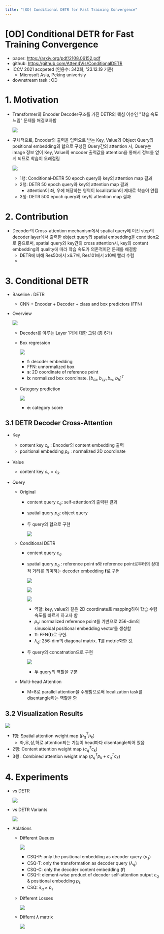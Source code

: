 ```yaml
---
title: "[OD] Conditional DETR for Fast Training Convergence"
---
```

# [OD] Conditional DETR for Fast Training Convergence

- paper: https://arxiv.org/pdf/2108.06152.pdf
- github: https://github.com/Atten4Vis/ConditionalDETR
- ICCV 2021 accpeted (인용수: 342회, '23.12.19 기준)
  - Microsoft Asia, Peking univerisiy
- downstream task : OD

# 1. Motivation

- Transformer의 Encoder Decoder구조를 가진 DETR의 핵심 이슈인 "학습 속도 느림" 문제를 해결코자함

  ![](../images/2023-12-19/%EC%8A%A4%ED%81%AC%EB%A6%B0%EC%83%B7%202023-12-19%2021-34-47.png)

- 구체적으로, Encoder의 출력을 입력으로 받는 Key, Value와 Object Query와 positional embedding의 합으로 구성된 Query간의 attention 시, Query는 image 정보 없이 Key, Value의 encoder 출력값을 attention을 통해서 정보를 얻게 되므로 학습이 오래걸림

  ![](../images/2023-12-19/%EC%8A%A4%ED%81%AC%EB%A6%B0%EC%83%B7%202023-12-19%2022-45-34.png)

  - 1행: Conditional-DETR 50 epoch query와 key의 attention map 결과
  - 2행: DETR 50 epoch query와 key의 attention map 결과
    - attention이 좌, 우에 해당하는 영역이 localization이 제대로 학습이 안됨
  - 3행: DETR 500 epoch query와 key의 attention map 결과

# 2. Contribution

- Decoder의 Cross-attention mechanism에서 spatial query에 이전 step의 decoder layer에서 출력한 object query와 spatial embedding을 condition으로 줌으로써, spatial query와 key간의 cross attention시, key의 content embedding의 quality에 따라 학습 속도가 의존적이던 문제를 해결함
  - DETR에 비해 Res50에서 x6.7배, Res101에서 x10배 빨리 수렴
  - 

# 3. Conditional DETR

- Baseline : DETR

  - CNN + Encoder + Decoder + class and box predictors (FFN)

- Overview

  ![](../images/2023-12-19/%EC%8A%A4%ED%81%AC%EB%A6%B0%EC%83%B7%202023-12-19%2022-48-41.png)

  - Decoder를 이루는 Layer 1개에 대한 그림 (총 6개)

  - Box regression

    ![](../images/2023-12-19/%EC%8A%A4%ED%81%AC%EB%A6%B0%EC%83%B7%202023-12-19%2022-52-35.png)

    - **f**: decoder embedding
    - FFN: unnormalized box 
    - **s**: 2D coordinate of reference point
    - **b**: normalized box coordinate. $[b_{cx}, b_{cy}, b_w, b_h]^T$

  - Category prediction

    ![](../images/2023-12-19/%EC%8A%A4%ED%81%AC%EB%A6%B0%EC%83%B7%202023-12-19%2022-54-42.png)

    - **e**: category score	

## 3.1 DETR Decoder Cross-Attention

- Key

  - content key $c_k$ : Encoder의 content embedding 출력
  - positional embedding $p_k$ : normalized 2D coordinate

- Value

  - content key $c_v=c_k$

- Query

  - Original

    - content query $c_q$: self-attention의 출력된 결과

    - spatial query $p_q$: object query

    - 두 query의 합으로 구현

      ![](../images/2023-12-19/%EC%8A%A4%ED%81%AC%EB%A6%B0%EC%83%B7%202023-12-19%2023-03-28.png)

  - Conditional DETR

    - content query $c_q$

    - spatial query $p_q$ : reference point **s**와 reference point로부터의 상대적 거리를 의미하는 decoder embedding **f**로 구현

      ![](../images/2023-12-19/%EC%8A%A4%ED%81%AC%EB%A6%B0%EC%83%B7%202023-12-19%2023-09-01.png)

      ![](../images/2023-12-19/%EC%8A%A4%ED%81%AC%EB%A6%B0%EC%83%B7%202023-12-19%2023-09-18.png)

      ![](../images/2023-12-19/%EC%8A%A4%ED%81%AC%EB%A6%B0%EC%83%B7%202023-12-19%2023-09-31.png)

      - 역할: key, value와 같은 2D coordinate로 mapping하여 학습 수렴 속도를 빠르게 하고자 함
      - $p_s$: normalized reference point를 기반으로 256-dim의 sinusoidal positional embedding vector를 생성함
      - **T**: FFN(**f**)로 구현. 
      - $\lambda_q$: 256-dim의 diagonal matrix. **T**를 metric화한 것.

    - 두 query의 concatnation으로 구현

      ![](../images/2023-12-19/%EC%8A%A4%ED%81%AC%EB%A6%B0%EC%83%B7%202023-12-19%2023-04-38.png)

      - 두 query의 역할을 구분

  - Multi-head Attention

    - M=8로 parallel attention을 수행함으로써 localization task를 disentangle하는 역할을 함

## 3.2 Visualization Results

![](../images/2023-12-19/%EC%8A%A4%ED%81%AC%EB%A6%B0%EC%83%B7%202023-12-19%2023-13-29.png)

- 1행: Spatial attention weight map ($p_q^Tp_k$)
  - 좌,우,상,하로 attention되는 기능이 head마다 disentangle되어 있음 
- 2행: Content attention weight map ($c_q^Tc_k$)
- 3행 : Combined attention weight map ($p_q^Tp_k+c_q^Tc_k$)

# 4. Experiments

- vs DETR

  ![](../images/2023-12-19/%EC%8A%A4%ED%81%AC%EB%A6%B0%EC%83%B7%202023-12-19%2023-16-29.png)

- vs DETR Variants

  ![](../images/2023-12-19/%EC%8A%A4%ED%81%AC%EB%A6%B0%EC%83%B7%202023-12-19%2023-16-56.png)

- Ablations

  - Different Queues

    ![](../images/2023-12-19/%EC%8A%A4%ED%81%AC%EB%A6%B0%EC%83%B7%202023-12-19%2023-19-53.png)

    - CSQ-P: only the positional embedding as decoder query ($p_s$)
    - CSQ-T: only the transformation as decoder query ($\lambda_q$)
    - CSQ-C: only the decoder content embedding (**f**)
    - CSQ-I: element-wise product of decoder self-attention output $c_q$ & positional embedding $p_s$
    - CSQ: $\lambda_q \times p_s$

  - Different Losses

    ![](../images/2023-12-19/%EC%8A%A4%ED%81%AC%EB%A6%B0%EC%83%B7%202023-12-19%2023-20-07.png)

  - Differnt $\lambda$ matrix

    ![](../images/2023-12-19/%EC%8A%A4%ED%81%AC%EB%A6%B0%EC%83%B7%202023-12-19%2023-20-32.png)

